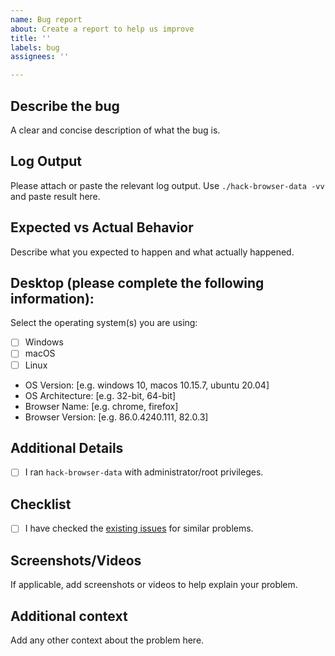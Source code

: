 ```yaml
---
name: Bug report
about: Create a report to help us improve
title: ''
labels: bug
assignees: ''

---
```


## Describe the bug
A clear and concise description of what the bug is.

## Log Output
Please attach or paste the relevant log output. Use `./hack-browser-data -vv` and paste result here.

## Expected vs Actual Behavior
Describe what you expected to happen and what actually happened.

## Desktop (please complete the following information):
Select the operating system(s) you are using:
- [ ] Windows
- [ ] macOS
- [ ] Linux

- OS Version: [e.g. windows 10, macos 10.15.7, ubuntu 20.04]
- OS Architecture: [e.g. 32-bit, 64-bit]
- Browser Name: [e.g. chrome, firefox]
- Browser Version: [e.g. 86.0.4240.111, 82.0.3]

## Additional Details
- [ ] I ran `hack-browser-data` with administrator/root privileges.

## Checklist
- [ ] I have checked the [existing issues](https://github.com/moonD4rk/HackBrowserData/issues) for similar problems.

## Screenshots/Videos
If applicable, add screenshots or videos to help explain your problem.

## Additional context
Add any other context about the problem here.